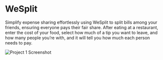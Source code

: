# WeSplit

Simplify expense sharing effortlessly using WeSplit to split bills among your friends, ensuring everyone pays their fair share.
After eating at a restaurant, enter the cost of your food, select how much of a tip you want to leave, and how many people you’re with, and it will tell you how much each person needs to pay.

![Project 1 Screenshot](https://ik.imagekit.io/prathamesh/Project_1_Screenshot.png?updatedAt=1704344148680)
